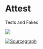 # Attest
Tests and Fakes

<img src=https://ci.appveyor.com/api/projects/status/github/godrose/attest>

[![Sourcegraph](https://sourcegraph.com/github.com/godrose/Attest/-/badge.svg)](https://sourcegraph.com/github.com/godrose/Attest?badge)
